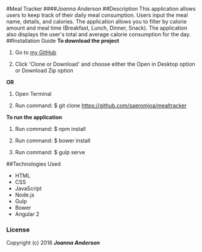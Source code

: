 #Meal Tracker
####_Joanna Anderson_
##Description
This application allows users to keep track of their daily meal consumption. Users input the meal name, details, and calories. The application allows you to filter by calorie amount and meal time (Breakfast, Lunch, Dinner, Snack). The application also displays the user's total and average calorie consumption for the day.
##Installation Guide
**To download the project**
1. Go to [my GitHub](https://github.com/saeromjoa/mealtracker)

2. Click 'Clone or Download' and choose either the Open in Desktop option or Download Zip option

**OR**

1. Open Terminal

2. Run command: $ git clone https://github.com/saeromjoa/mealtracker

**To run the application**
1. Run command: $ npm install

2. Run command: $ bower install

3. Run command: $ gulp serve

##Technologies Used
* HTML
* CSS
* JavaScript
* Node.js
* Gulp
* Bower
* Angular 2

### License
Copyright (c) 2016 **_Joanna Anderson_**
